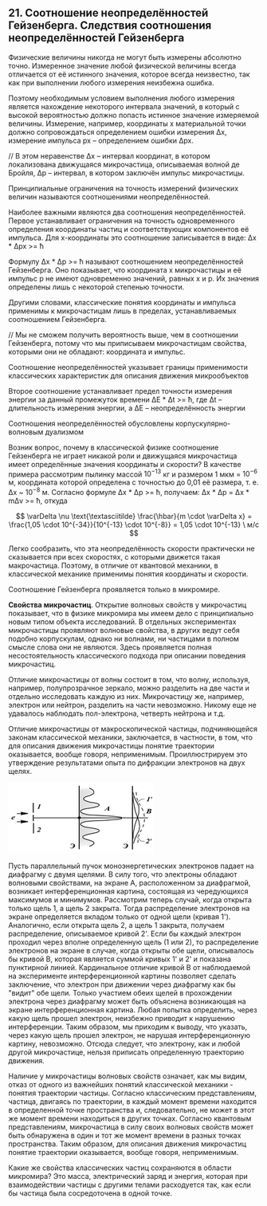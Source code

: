 ## 21. Соотношение неопределённостей Гейзенберга. Следствия соотношения неопределённостей Гейзенберга

Физические величины никогда не могут быть измерены абсолютно точно. Измеренное значение любой физической величины всегда отличается от её истинного значения, которое всегда неизвестно, так как при выполнении любого измерения неизбежна ошибка.

Поэтому необходимым условием выполнения любого измерения является нахождение некоторого интервала значений, в который с высокой вероятностью должно попасть истинное значение измеряемой величины. Измерение, например, координаты х материальной точки должно сопровождаться определением ошибки измерения Δх, измерение импульса рх – определением ошибки Δрх.

// В этом неравенстве Δх – интервал координат, в котором локализована движущаяся микрочастица, описываемая волной де Бройля, Δр – интервал, в котором заключён импульс микрочастицы.

Принципиальные ограничения на точность измерений физических величин называются соотношениями неопределённостей. 

Наиболее важными являются два соотношения неопределённостей. Первое устанавливает ограничения на точность одновременного определения координаты частиц и соответствующих компонентов её импульса. Для х-координаты это соотношение записывается в виде: Δх * Δрх >= ħ

Формулу Δх * Δр >= ħ называют соотношением неопределённостей Гейзенберга. Оно показывает, что координата х микрочастицы и её импульс р не имеют одновременно значений, равных х и р. Их значения определены лишь с некоторой степенью точности.

Другими словами, классические понятия координаты и импульса применимы к микрочастицам лишь в пределах, устанавливаемых соотношением Гейзенберга.

// Мы не сможем получить вероятность выше, чем в соотношении Гейзенберга, потому что мы приписываем микрочастицам свойства, которыми они не обладают: координата и импульс.

Соотношение неопределённостей указывает границы применимости классических характеристик для описания движения микрообъектов

Второе соотношение устанавливает предел точности измерения энергии за данный промежуток времени ΔЕ * Δt >= ħ, где Δt – длительность измерения энергии, а ΔЕ – неопределённость энергии

Соотношения неопределённостей обусловлены корпускулярно-волновым дуализмом

Возник вопрос, почему в классической физике соотношение Гейзенберга не играет никакой роли и движущаяся микрочастица имеет определённые значения координаты и скорости? В качестве примера рассмотрим пылинку массой $10^{-13}$ кг и размером 1 мкм = $10^{-6}$ м, координата которой определена с точностью до 0,01 её размера, т. е. Δх ~ $10^{-8}$ м. Согласно формуле Δх * Δр >= ħ, получаем: Δх * Δр = Δх * mΔv >= ħ, откуда

$$ \varDelta \nu \text{\textasciitilde} \frac{\hbar}{m \cdot \varDelta x} = \frac{1,05 \cdot 10^{-34}}{10^{-13} \cdot 10^{-8}} = 1,05 \cdot 10^{-13} \ м/с $$

Легко сообразить, что эта неопределённость скорости практически не сказывается при всех скоростях, с которыми движется такая макрочастица. Поэтому, в отличие от квантовой механики, в классической механике применимы понятия координаты и скорости.

Соотношение Гейзенберга проявляется только в микромире.

**Свойства микрочастиц**. Открытие волновых свойств у микрочастиц показывает, что в физике микромира мы имеем дело с принципиально новым типом объекта исследований. В отдельных экспериментах микрочастицы проявляют волновые свойства, в других ведут себя подобно корпускулам, однако ни волнами, ни частицами в полном смысле слова они не являются. Здесь проявляется полная несостоятельность классического подхода при описании поведения микрочастиц.

Отличие микрочастицы от волны состоит в том, что волну, используя, например, полупрозрачное зеркало, можно разделить на две части и отдельно исследовать каждую из них. Микрочастицу же, например, электрон или нейтрон, разделить на части невозможно. Никому еще не удавалось наблюдать пол-электрона, четверть нейтрона и т.д.

Отличие микрочастицы от макроскопической частицы, подчиняющейся законам классической механики, заключается, в частности, в том, что для описания движения микрочастицы понятие траектории оказывается, вообще говоря, неприменимым. Проиллюстрируем это утверждение результатами опыта по дифракции электронов на двух щелях.

![image](images/pic40.png)

Пусть параллельный пучок моноэнергетических электронов падает на диафрагму с двумя щелями. В силу того, что электроны обладают волновыми свойствами, на экране А, расположенном за диафрагмой, возникает интерференционная картина, состоящая из чередующихся максимумов и минимумов. Рассмотрим теперь случай, когда открыта только щель 1, а щель 2 закрыта. Тогда распределение электронов на экране определяется вкладом только от одной щели (кривая 1'). Аналогично, если открыта щель 2, а щель 1 закрыта, получаем распределение, описываемое кривой 2'. Если бы каждый электрон проходил через вполне определенную щель (1 или 2), то распределение электронов на экране в случае, когда открыты обе щели, описывалось бы кривой В, которая является суммой кривых 1' и 2' и показана пунктирной линией. Кардинальное отличие кривой В от наблюдаемой на эксперименте интерференционной картины позволяет сделать заключение, что электрон при движении через диафрагму как бы "видит" обе щели. Только участием обеих щелей в прохождении электрона через диафрагму может быть объяснена возникающая на экране интерференционная картина. Любая попытка определить, через какую щель прошел электрон, неизбежно приводит к нарушению интерференции. Таким образом, мы приходим к выводу, что указать, через какую щель прошел электрон, не нарушая интерференционную картину, невозможно. Отсюда следует, что электрону, как и любой другой микрочастице, нельзя приписать определенную траекторию движения. 

Наличие у микрочастицы волновых свойств означает, как мы видим, отказ от одного из важнейших понятий классической механики - понятия траектории частицы. Согласно классическим представлениям, частица, двигаясь по траектории, в каждый момент времени находится в определенной точке пространства и, следовательно, не может в этот же момент времени находиться в других точках. Согласно квантовым представлениям, микрочастица в силу своих волновых свойств может быть обнаружена в один и тот же момент времени в разных точках пространства. Таким образом, для описания движения микрочастиц понятие траектории оказывается, вообще говоря, неприменимым. 

Какие же свойства классических частиц сохраняются в области микромира? Это масса, электрический заряд и энергия, которая при взаимодействии частицы с другими телами расходуется так, как если бы частица была сосредоточена в одной точке.

